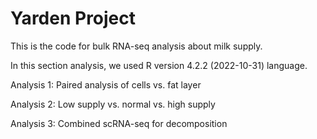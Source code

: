 # Yarden Project
This is the code for bulk RNA-seq analysis about milk supply.

In this section analysis, we used R version 4.2.2 (2022-10-31) language.

Analysis 1: Paired analysis of cells vs. fat layer


Analysis 2: Low supply vs. normal vs. high supply


Analysis 3: Combined scRNA-seq for decomposition
